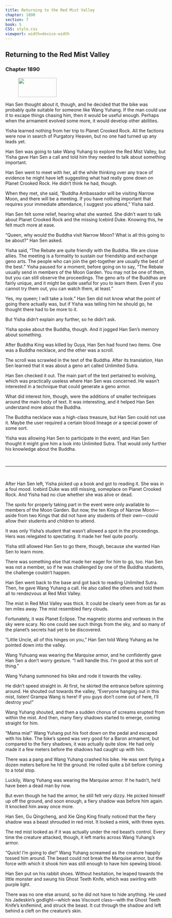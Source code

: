 ```yaml
---
title: Returning to the Red Mist Valley
chapter: 1890
section: 7
book: 5
CSS: style.css
viewport: width=device-width
---
```


## Returning to the Red Mist Valley

### Chapter 1890

<figure>
	<img src="../Images/gem.gif" alt="" id="gem" width="120" height="60" />
</figure>

Han Sen thought about it, though, and he decided that the bike was probably quite suitable for someone like Wang Yuhang. If the man could use it to escape things chasing him, then it would be useful enough. Perhaps when the armament evolved some more, it would develop other abilities.

Yisha learned nothing from her trip to Planet Crooked Rock. All the factions were now in search of Purgatory Heaven, but no one had turned up any leads yet.

Han Sen was going to take Wang Yuhang to explore the Red Mist Valley, but Yisha gave Han Sen a call and told him they needed to talk about something important.

Han Sen went to meet with her, all the while thinking over any trace of evidence he might have left suggesting what had really gone down on Planet Crooked Rock. He didn’t think he had, though.

When they met, she said, “Buddha Ambassador will be visiting Narrow Moon, and there will be a meeting. If you have nothing important that requires your immediate attendance, I suggest you attend,” Yisha said.

Han Sen felt some relief, hearing what she wanted. She didn’t want to talk about Planet Crooked Rock and the missing Icebird Duke. Knowing this, he felt much more at ease.

“Queen, why would the Buddha visit Narrow Moon? What is all this going to be about?” Han Sen asked.

Yisha said, “The Rebate are quite friendly with the Buddha. We are close allies. The meeting is a formality to sustain our friendship and exchange geno arts. The people who can join the get-together are usually the best of the best.” Yisha paused for a moment, before going on to say, “The Rebate usually send in members of the Moon Garden. You may not be one of them, but you can still observe the proceedings. The geno arts of the Buddhas are fairly unique, and it might be quite useful for you to learn them. Even if you cannot try them out, you can watch them, at least.”

Yes, my queen; I will take a look.” Han Sen did not know what the point of going there actually was, but if Yisha was telling him he should go, he thought there had to be more to it.

But Yisha didn’t explain any further, so he didn’t ask.

Yisha spoke about the Buddha, though. And it jogged Han Sen’s memory about something.

After Buddha King was killed by Guya, Han Sen had found two items. One was a Buddha necklace, and the other was a scroll.

The scroll was scrawled in the text of the Buddha. After its translation, Han Sen learned that it was about a geno art called Unlimited Sutra.

Han Sen checked it out. The main part of the text pertained to evolving, which was practically useless where Han Sen was concerned. He wasn’t interested in a technique that could generate a geno armor.

What did interest him, though, were the additions of smaller techniques around the main body of text. It was interesting, and it helped Han Sen understand more about the Buddha.

The Buddha necklace was a high-class treasure, but Han Sen could not use it. Maybe the user required a certain blood lineage or a special power of some sort.

Yisha was allowing Han Sen to participate in the event, and Han Sen thought it might give him a look into Unlimited Sutra. That would only further his knowledge about the Buddha.

<br>

*****

<br>

After Han Sen left, Yisha picked up a book and got to reading it. She was in a foul mood. Icebird Duke was still missing, someplace on Planet Crooked Rock. And Yisha had no clue whether she was alive or dead.

The spots for properly taking part in the event were only available to members of the Moon Garden. But now, the ten Kings of Narrow Moon—aside from two Kings that did not have any students of their own—could allow their students and children to attend.

It was only Yisha’s student that wasn’t allowed a spot in the proceedings. Hers was relegated to spectating. It made her feel quite poorly.

Yisha still allowed Han Sen to go there, though, because she wanted Han Sen to learn more.

There was something else that made her eager for him to go, too. Han Sen was not a member, so if he was challenged by one of the Buddha students, the challenge couldn’t happen.

Han Sen went back to the base and got back to reading Unlimited Sutra. Then, he gave Wang Yuhang a call. He also called the others and told them all to rendezvous at Red Mist Valley.

The mist in Red Mist Valley was thick. It could be clearly seen from as far as ten miles away. The mist resembled fiery clouds.

Fortunately, it was Planet Eclipse. The magnetic storms and vortexes in the sky were scary. No one could see such things from the sky, and so many of the planet’s secrets had yet to be discovered.

“Little Uncle, all of this hinges on you,” Han Sen told Wang Yuhang as he pointed down into the valley.

Wang Yuhuang was wearing the Marquise armor, and he confidently gave Han Sen a don’t worry gesture. “I will handle this. I’m good at this sort of thing.”

Wang Yuhang summoned his bike and rode it towards the valley.

He didn’t speed straight in. At first, he skirted the entrance before spinning around. He shouted out towards the valley, “Everyone hanging out in this mist, listen! Grampa Wang is here! If you guys don’t come out of here, I’ll destroy you!”

Wang Yuhang shouted, and then a sudden chorus of screams erupted from within the mist. And then, many fiery shadows started to emerge, coming straight for him.

“Mama mia!” Wang Yuhang put his foot down on the pedal and escaped with his bike. The bike’s speed was very good for a Baron armament, but compared to the fiery shadows, it was actually quite slow. He had only made it a few meters before the shadows had caught up with him.

There was a pang and Wang Yuhang crashed his bike. He was sent flying a dozen meters before he hit the ground. He rolled quite a bit before coming to a total stop.

Luckily, Wang Yuhang was wearing the Marquise armor. If he hadn’t, he’d have been a dead man by now.

But even though he had the armor, he still felt very dizzy. He picked himself up off the ground, and soon enough, a fiery shadow was before him again. It knocked him away once more.

Han Sen, Gu Qingcheng, and Xie Qing King finally noticed that the fiery shadow was a beast shrouded in red mist. It looked a mink, with three eyes.

The red mist looked as if it was actually under the red beast’s control. Every time the creature attacked, though, it left marks across Wang Yuhang’s armor.

“Quick! I’m going to die!” Wang Yuhang screamed as the creature happily tossed him around. The beast could not break the Marquise armor, but the force with which it shook him was still enough to have him spewing blood.

Han Sen put on his rabbit shoes. Without hesitation, he leaped towards the little monster and swung his Ghost Teeth Knife, which was swirling with purple light.

There was no one else around, so he did not have to hide anything. He used his Jadeskin’s godlight—which was Viscount class—with the Ghost Teeth Knife’s knifemind, and struck the beast. It cut through the shadow and left behind a cleft on the creature’s skin.